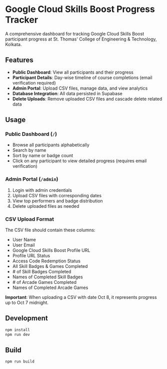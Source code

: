 # Google Cloud Skills Boost Progress Tracker

A comprehensive dashboard for tracking Google Cloud Skills Boost participant progress at St. Thomas' College of Engineering & Technology, Kolkata.

## Features

- **Public Dashboard**: View all participants and their progress
- **Participant Details**: Day-wise timeline of course completions (email verification required)
- **Admin Portal**: Upload CSV files, manage data, and view analytics
- **Database Integration**: All data persisted in Supabase
- **Delete Uploads**: Remove uploaded CSV files and cascade delete related data

## Usage

### Public Dashboard (`/`)
- Browse all participants alphabetically
- Search by name
- Sort by name or badge count
- Click on any participant to view detailed progress (requires email verification)

### Admin Portal (`/admin`)
1. Login with admin credentials
2. Upload CSV files with corresponding dates
3. View top performers and badge distribution
4. Delete uploaded files as needed

### CSV Upload Format
The CSV file should contain these columns:
- User Name
- User Email
- Google Cloud Skills Boost Profile URL
- Profile URL Status
- Access Code Redemption Status
- All Skill Badges & Games Completed
- \# of Skill Badges Completed
- Names of Completed Skill Badges
- \# of Arcade Games Completed
- Names of Completed Arcade Games

**Important**: When uploading a CSV with date Oct 8, it represents progress up to Oct 7 midnight.

## Development

```bash
npm install
npm run dev
```

## Build

```bash
npm run build
```
